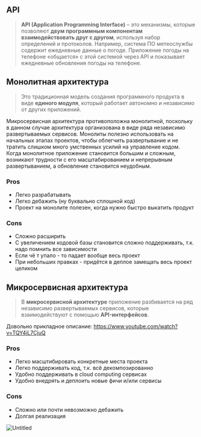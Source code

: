 ## API

> **API (Application Programming Interface)** – это механизмы, которые позволяют **двум программным компонентам взаимодействовать друг с другом**, используя набор определений и протоколов. Например, система ПО метеослужбы содержит ежедневные данные о погоде. Приложение погоды на телефоне «общается» с этой системой через API и показывает ежедневные обновления погоды на телефоне.

## Монолитная архитектура

> Это традиционная модель создания программного продукта в виде **единого модуля**, который работает автономно и независимо от других приложений. 

Микросервисная архитектура противоположна монолитной, поскольку в данном случае архитектура организована в виде ряда независимо развертываемых сервисов.
Монолиты полезно использовать на начальных этапах проектов, чтобы облегчить развертывание и не тратить слишком много умственных усилий на управление кодом. 
Когда монолитное приложение становится большим и сложным, возникают трудности с его масштабированием и непрерывным развертыванием, а обновление становится неудобным.

### Pros
* Легко разрабатывать
* Легко дебажить (ну буквально сплошной код)
* Проект на монолите полезен, когда нужно быстро выкатить продукт
### Cons
* Сложно расширить
* С увеличением кодовой базы становится сложно поддерживать, т.к. надо помнить все зависимости
* Если чё т упало - то падает вообще весь проект
* При небольших правках - придётся в деплое замещать весь проект целиком

## Микросервисная архитектура

> В **микросервисной архитектуре** приложение разбивается на ряд независимо развертываемых сервисов, которые взаимодействуют с помощью **API-интерфейсов**. 

Довольно прикладное описание: https://www.youtube.com/watch?v=TQY4iL7CjuQ
### Pros
* Легко масштибировать конкретные места проекта
* Легко поддерживать код, т.к. всё декомпозированно
* Удобно поддерживать в cloud computing сервисах
* Удобно внедрять и деплоить новые фичи и/или сервисы
### Cons
* Сложно или почти невозможно дебажить
* Долгая реализация


![Untitled](resources/image-storage/Untitled%201.png)
